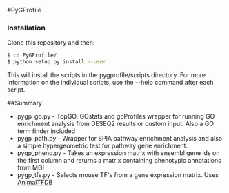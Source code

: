 #PyGProfile

### Installation

Clone this repository and then:

```bash
$ cd PyGProfile/
$ python setup.py install --user
```

This will install the scripts in the pygprofile/scripts directory. For more information on the individual scripts, use the --help command after each script. 

##Summary

- pygp_go.py - TopGO, GOstats and goProfiles wrapper for running GO enrichment analysis from DESEQ2 results or custom input. Also a GO term finder included
- pygp_path.py - Wrapper for SPIA pathway enrichment analysis and also a simple hypergeometric test for pathway gene enrichment.
- pygp_pheno.py - Takes an expression matrix with ensembl gene ids on the first column and returns a matrix containing phenotypic annotations from MGI
- pygp_tfs.py - Selects mouse TF's from a gene expression matrix. Uses [AnimalTFDB](http://www.bioguo.org/AnimalTFDB/species.php?spe=Mus_musculus)